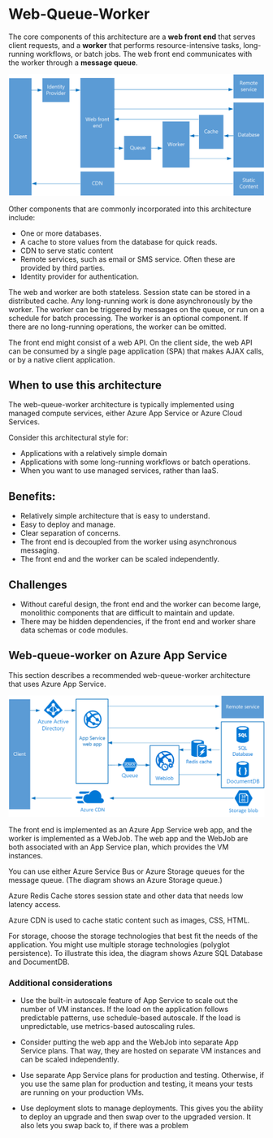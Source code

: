 # Web-Queue-Worker

The core components of this architecture are a **web front end** that serves client requests, and a **worker** that performs resource-intensive tasks, long-running workflows, or batch jobs.  The web front end communicates with the worker through a **message queue**.  

![](./images/web-queue-worker-logical.png)

Other components that are commonly incorporated into this architecture include:

- One or more databases. 
- A cache to store values from the database for quick reads.
- CDN to serve static content
- Remote services, such as email or SMS service. Often these are provided by third parties.
- Identity provider for authentication.

The web and worker are both stateless. Session state can be stored in a distributed cache. Any long-running work is done asynchronously by the worker. The worker can be triggered by messages on the queue, or run on a schedule for batch processing. The worker is an optional component. If there are no long-running operations, the worker can be omitted.  

The front end might consist of a web API. On the client side, the web API can be consumed by a single page application (SPA) that makes AJAX calls, or by a native client application.

## When to use this architecture

The web-queue-worker architecture is typically implemented using managed compute services, either Azure App Service or Azure Cloud Services. 

Consider this architectural style for:

- Applications with a relatively simple domain 
- Applications with some long-running workflows or batch operations.
- When you want to use managed services, rather than IaaS.


## Benefits:

- Relatively simple architecture that is easy to understand.
- Easy to deploy and manage.
- Clear separation of concerns.
- The front end is decoupled from the worker using asynchronous messaging.
- The front end and the worker can be scaled independently.

## Challenges

- Without careful design, the front end and the worker can become large, monolithic components that are difficult to maintain and update.
- There may be hidden dependencies, if the front end and worker share data schemas or code modules. 

## Web-queue-worker on Azure App Service

This section describes a recommended web-queue-worker architecture that uses Azure App Service.

![](./images/web-queue-worker-physical.png)

The front end is implemented as an Azure App Service web app, and the worker is implemented as a WebJob. The web app and the WebJob are both associated with an App Service plan, which provides the VM instances. 

You can use either Azure Service Bus or Azure Storage queues for the message queue. (The diagram shows an Azure Storage queue.)

Azure Redis Cache stores session state and other data that needs low latency access.

Azure CDN is used to cache static content such as images, CSS, HTML.

For storage, choose the storage technologies that best fit the needs of the application. You might use multiple storage technologies (polyglot persistence). To illustrate this idea, the diagram shows Azure SQL Database and DocumentDB.  


### Additional considerations

- Use the built-in autoscale feature of App Service to scale out the number of VM instances. If the load on the application follows predictable patterns, use schedule-based autoscale. If the load is unpredictable, use metrics-based autoscaling rules.      

- Consider putting the web app and the WebJob into separate App Service plans. That way, they are hosted on separate VM instances and can be scaled independently. 

- Use separate App Service plans for production and testing. Otherwise, if you use the same plan for production and testing, it means your tests are running on your production VMs.

- Use deployment slots to manage deployments. This gives you the ability to deploy an upgrade and then swap over to the upgraded version. It also lets you swap back to, if there was a problem 

